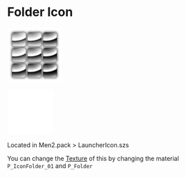 # Folder Icon

![image](imgs/foldericon/f1.png)

![image](imgs/foldericon/f2.png)

Located in Men2.pack > LauncherIcon.szs

You can change the [Texture](../general/textures.md) of this by changing the material `P_IconFolder_01` and `P_Folder`
